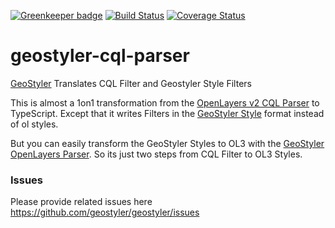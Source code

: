 [![Greenkeeper badge](https://badges.greenkeeper.io/geostyler/geostyler-cql-parser.svg)](https://greenkeeper.io/)
[![Build Status](https://travis-ci.com/geostyler/geostyler-cql-parser.svg?branch=master)](https://travis-ci.com/geostyler/geostyler-cql-parser)
[![Coverage Status](https://coveralls.io/repos/github/geostyler/geostyler-cql-parser/badge.svg?branch=master)](https://coveralls.io/github/geostyler/geostyler-cql-parser?branch=master)

# geostyler-cql-parser
[GeoStyler](https://github.com/geostyler/geostyler/) Translates CQL Filter and Geostyler Style Filters

This is almost a 1on1 transformation from the [OpenLayers v2 CQL Parser](https://github.com/openlayers/ol2/blob/master/lib/OpenLayers/Format/CQL.js)
to TypeScript. Except that it writes Filters in the [GeoStyler Style](https://github.com/geostyler/geostyler-style) format instead of ol styles.

But you can easily transform the GeoStyler Styles to OL3 with the [GeoStyler OpenLayers Parser](https://github.com/geostyler/geostyler-openlayers-parser).
So its just two steps from CQL Filter to OL3 Styles.

### Issues
Please provide related issues here https://github.com/geostyler/geostyler/issues
